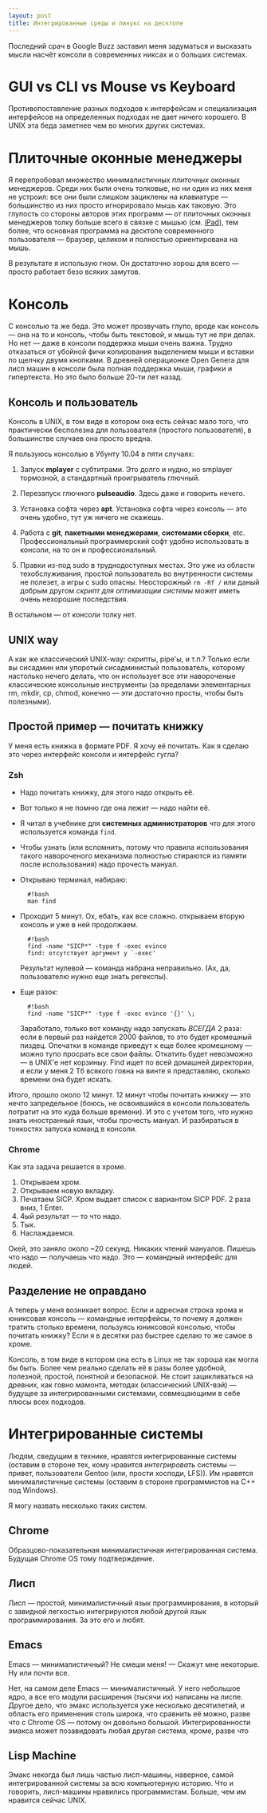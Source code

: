 ```yaml
---
layout: post
title: Интегрированные среды и линукс на десктопе
---
```


Последний срач в Google Buzz заставил меня задуматься и высказать
мысли насчёт консоли в современных никсах и о больших системах.

# GUI vs CLI vs Mouse vs Keyboard

Противопоставление разных подходов к интерфейсам и специализация
интерфейсов на определенных подходах не дает ничего хорошего. В UNIX
эта беда заметнее чем во многих других системах.

# Плиточные оконные менеджеры

Я перепробовал множество минималистичных *плиточных* оконных
менеджеров. Среди них были очень толковые, но ни один из них меня не
устроил: все они были слишком зациклены на клавиатуре — большинство из
них просто игнорировало мышь как таковую. Это глупость со стороны
авторов этих программ — от плиточных оконных менеджеров толку больше
всего в связке с мышью (см. [iPad](http://www.apple.com/ipad)), тем
более, что основная программа на десктопе современного пользователя —
браузер, целиком и полностью ориентирована на мышь.

В результате я использую гном. Он достаточно хорош для всего — просто
работает безо всяких замутов.

# Консоль

С консолью та же беда. Это может прозвучать глупо, вроде как консоль —
она на то и консоль, чтобы быть текстовой, и мышь тут не при делах. Но
нет — даже в консоли поддержка мыши очень важна. Трудно отказаться от
убойной фичи копирования выделением мыши и вставки по щелчку двумя
кнопками. В древней операционке Open Genera для лисп машин в консоли
была полная поддержка мыши, графики и гипертекста. Но это было больше
20-ти лет назад.

## Консоль и пользователь

Консоль в UNIX, в том виде в котором она есть сейчас мало того, что
практически бесполезна для пользователя (простого пользователя), в
большинстве случаев она просто вредна.

Я пользуюсь консолью в Убунту 10.04 в пяти случаях:

1. Запуск **mplayer** с субтитрами. Это долго и нудно, но smplayer
тормозной, а стандартный проигрыватель глючный.

2. Перезапуск глючного **pulseaudio**. Здесь даже и говорить нечего.

3. Установка софта через **apt**. Установка софта через консоль — это
очень удобно, тут уж ничего не скажешь.

4. Работа с **git**, **пакетными менеджерами**, **системами сборки**,
etc. Профессиональный программерский софт удобно использовать в
консоли, на то он и профессиональный.

5. Правки из-под sudo в труднодоступных местах. Это уже из области
техобслуживания, простой пользователь во внутренности системы не
полезет, а игры с sudo опасны. Неосторожный `rm -Rf /` или даный
добрым другом *скрипт для оптимизации системы* может иметь
очень нехорошие последствия.

В остальном — от консоли толку нет.

## UNIX way

А как же классический UNIX-way: скрипты, pipe'ы, и т.п.? Только если вы
сисадмин или упоротый сисадминистый пользователь, которому настолько
нечего делать, что он использует все эти навороченые классические
консольные инструменты (за пределами элементарных rm, mkdir, cp,
chmod, конечно — эти достаточно просты, чтобы быть полезными).

## Простой пример — почитать книжку

У меня есть книжка в формате PDF. Я хочу её почитать. Как я сделаю это
через интерфейс консоли и интерфейс гугла?

### Zsh

- Надо почитать книжку, для этого надо открыть её.
- Вот только я не помню где она лежит — надо найти её.
- Я читал в учебнике для **системных администраторов** что для этого
  используется команда `find`.
- Чтобы узнать (или вспомнить, потому что правила использования такого навороченого
  механизма полностью стираются из памяти после использования) надо
  прочесть мануал.
- Открываю терминал, набираю:

        #!bash
        man find

- Проходит 5 минут. Ох, ебать, как все сложно. открываем вторую
  консоль и уже в ней продолжаем.

        #!bash
        find -name "SICP*" -type f -exec evince
        find: отсутствует аргумент у `-exec' 

  Результат нулевой — команда набрана неправильно. (Ах, да,
  пользователю нужно еще знать регекспы).
- Еще разок:

        #!bash
        find -name "SICP*" -type f -exec evince '{}' \;

  Заработало, только вот команду надо запускать *ВСЕГДА* 2 раза: если
  в первый раз найдется 2000 файлов, то это будет кромешный
  пиздец. Опечатки в команде приведут к еще более кромешному — можно
  тупо просрать все свои файлы. Откатить будет невозможно — в UNIX'е
  нет корзиныу. Find ищет по всей домашней директории, и если у меня
  2 Тб всякого говна на винте я представляю, сколько времени она будет
  искать.

Итого, прошло около 12 минут. 12 минут чтобы почитать книжку — это
нечто запредельное (боюсь, не освоившийся в консоли пользователь
потратит на это куда больше времени). И это с учетом того, что нужно
знать иностранный язык, чтобы прочесть мануал. И разбираться в
тонкостях запуска команд в консоли.

### Chrome

Как эта задача решается в хроме.

1. Открываем хром. 
2. Открываем новую вкладку. 
3. Печатаем SICP. Хром выдает список с вариантом SICP PDF. 2 раза вниз, 1 Enter. 
4. 4ый результат — то что надо. 
5. Тык. 
6. Наслаждаемся. 

Окей, это заняло около ~20 секунд. Никаких чтений мануалов. Пишешь что
надо — получаешь что надо. Это — командный интерфейс для людей.

## Разделение не оправдано

А теперь у меня возникает вопрос. Если и адресная строка хрома и
юниксовая консоль — командные интерфейсы, то почему я должен тратить
столько времени, пользуясь юниксовой консолью, чтобы почитать книжку?
Если я в десятки раз быстрее сделаю то же самое в хроме.

Консоль, в том виде в котором она есть в Linux не так хороша как могла
бы быть. Более чем реально сделать её в разы более удобной, полезной,
простой, понятной и безопасной. Не стоит зацикливаться на древних, как
говно мамонта, методах (классический UNIX-вэй) — будущее за
интегрированными системами, совмещающими в себе плюсы всех подходов.

# Интегрированные системы

Людям, сведущим в технике, нравятся интегрированные системы (оставим в
стороне тех, кому нравится *интегрировать* системы — привет,
пользователи Gentoo (или, прости хосподи, LFS)). Им нравятся
минималистичные системы (оставим в стороне программистов на C++ под
Windows).

Я могу назвать несколько таких систем.

## Chrome

Образцово-показательная минималистичная интегрированная
система. Будущая Chrome OS тому подтверждение.

## Лисп

Лисп — простой, минималистичный язык программирования, в который с
завидной легкостью интегрируются любой другой язык
программирования. За это его и любят.

## Emacs

Emacs — минималистичный? Не смеши меня! — Скажут мне некоторые. Ну или
почти все.

Нет, на самом деле Emacs — минималистичный. У него небольшое ядро, а
все его модули расширения (тысячи их) написаны на лиспе. Другое дело,
что эмакс используется уже несколько десятилетий, и область его
применения столь широка, что сравнить её можно, разве что с Chrome OS
— потому он довольно большой. Интегрированности эмакса может
позавидовать любая другая система, кроме, разве что

## Lisp Machine

Эмакс некогда был лишь частью лисп-машины, наверное, самой
интегрированной системы за всю компьютерную историю. Что и говорить,
лисп-машины нравились программистам. Больше, чем им нравится сейчас UNIX.
